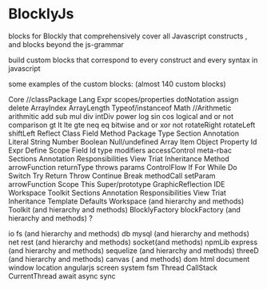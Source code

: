 # BlocklyJs
blocks for Blockly that comprehensively cover all Javascript constructs , and blocks beyond the js-grammar

build custom blocks that correspond to every construct and every syntax in javascript

some examples of the custom blocks: (almost 140 custom blocks)

Core //classPackage
	Lang
		Expr
			scopes/properties
				dotNotation
				assign
				delete
				ArrayIndex
				ArrayLength
			Typeof/instanceof
			Math //Arithmetic
				arithmitic
					add
					sub
					mul
					div
					intDiv
					power
					log
					sin
					cos
				logical
					and
					or
					not
				comparison
					gt
					lt
					lte
					gte
					neq
					eq
				bitwise
					and
					or
					xor
					not
					rotateRight
					rotateLeft
					shiftLeft
		Reflect
			Class
			Field
			Method
			Package
			Type
			Section
			Annotation
		Literal
			String
			Number
			Boolean
			Null/undefined
			Array
				Item
			Object
				Property
					Id
					Expr
		Define
			Scope
			Field
				Id
				type
				modifiers
					accessControl
					meta-rbac
				Sections
					Annotation
					Responsibilities
					View
					Triat
					Inheritance
			Method
				arrowFunction
				returnType
				throws
				params
		ControlFlow
			If
			For
			While
			Do
			Switch
			Try
			Return
			Throw
			Continue
			Break
			methodCall
				setParam
				arrowFunction
		Scope
			This
			Super/prototype
	GraphicReflection
		IDE
			Workspace
			Toolkit
				Sections
					Annotation
					Responsibilities
					View
					Triat
					Inheritance
			Template
		Defaults
			Workspace (and hierarchy and methods)
			Toolkit (and hierarchy and methods)
	BlocklyFactory
		blockFactory (and hierarchy and methods)
		?

io
	fs (and hierarchy and methods)
	db
		mysql (and hierarchy and methods)
net
	rest (and hierarchy and methods)
	socket(and methods)
npmLib
	express (and hierarchy and methods)
	sequelize (and hierarchy and methods)
threeD (and hierarchy and methods)
canvas ( and methods)
dom
	html
	document
	window
		location
	angularjs
screen
system
fsm
Thread
	CallStack
	CurrentThread
	await
	async
	sync
